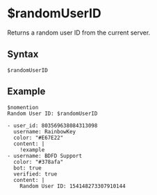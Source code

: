 # $randomUserID
Returns a random user ID from the current server.

## Syntax
```
$randomUserID
```

## Example
```
$nomention
Random User ID: $randomUserID
```

``` discord yaml
- user_id: 803569638084313098
  username: RainbowKey
  color: "#E67E22"
  content: |
    !example
- username: BDFD Support
  color: "#378afa"
  bot: true
  verified: true
  content: |
    Random User ID: 154148273307910144
```
